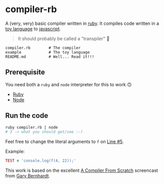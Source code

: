 # compiler-rb

A (very, very) basic compiler written in [ruby](https://www.ruby-lang.org). It compiles code written in a [toy language](./example) to [javascript](https://developer.mozilla.org/en-US/docs/Learn/Getting_started_with_the_web/JavaScript_basics).

> It should probably be called a "transpiler" 🤭

```console
compiler.rb        # The compiler
example            # The toy language
README.md          # Well... Read it!!!
```

## Prerequisite

You need both a `ruby` and `node` interpreter for this to work 🙃

- [Ruby](https://www.ruby-lang.org/en/downloads/)
- [Node](https://nodejs.org/en)

## Run the code

```bash
ruby compiler.rb | node
# 3 -> what you should get/see :-)
```

Feel free to change the literal arguments to `f` on [Line #5](./compiler.rb?plain=1#L5).

Example:

```ruby
TEST = 'console.log(f(4, 22));'
```

This work is based on the excellent [A Compiler From Scratch](https://www.destroyallsoftware.com/screencasts/catalog/a-compiler-from-scratch) screencast from [Gary Bernhardt](https://www.destroyallsoftware.com/).
